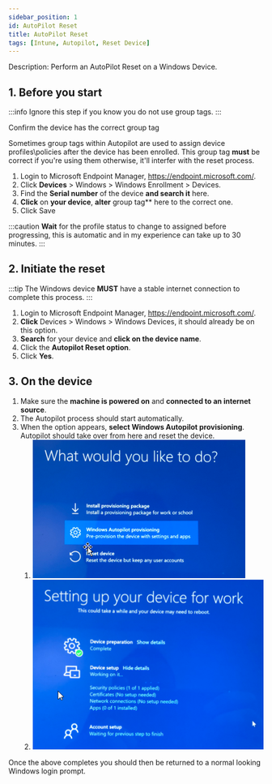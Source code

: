 ```yaml
---
sidebar_position: 1
id: AutoPilot Reset
title: AutoPilot Reset
tags: [Intune, Autopilot, Reset Device]
---
```

Description: Perform an AutoPilot Reset on a Windows Device.

## 1. Before you start

:::info
Ignore this step if you know you do not use group tags.
:::

Confirm the device has the correct group tag

Sometimes group tags within Autopilot are used to assign device profiles\policies after the device has been enrolled. This group tag **must** be correct if you're using them otherwise, it'll interfer with the reset process.

1. Login to Microsoft Endpoint Manager, https://endpoint.microsoft.com/.
2. Click **Devices** > Windows > Windows Enrollment > Devices.
3. Find the **Serial number** of the device **and search it** here.
4. **Click** on **your device**, **alter** group tag** here to the correct one.
5. Click Save

:::caution
**Wait** for the profile status to change to assigned before progressing, this is automatic and in my experience can take up to 30 minutes.
:::

## 2. Initiate the reset

:::tip
The Windows device **MUST** have a stable internet connection to complete this process.
:::

1. Login to Microsoft Endpoint Manager, https://endpoint.microsoft.com/.
2. **Click** Devices > Windows > Windows Devices, it should already be on this option.
3. **Search** for your device and **click on the device name**.
4. Click the **Autopilot Reset option**.
5. Click **Yes**.

## 3. On the device

1. Make sure the **machine is powered on** and **connected to an internet source**.
2. The Autopilot process should start automatically.
3. When the option appears, **select Windows Autopilot provisioning**. Autopilot should take over from here and reset the device.
   1. ![Autopilot reset](../../static/img/Autopilot-Reset-onTheDevice-001.png)
   2. ![device setup](../../static/img/Autopilot-Reset-onTheDevice-002.png)

Once the above completes you should then be returned to a normal looking Windows login prompt.